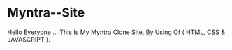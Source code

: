 # Myntra--Site
Hello Everyone ... This Is My Myntra Clone Site, By Using Of ( HTML, CSS &amp; JAVASCRIPT ).

